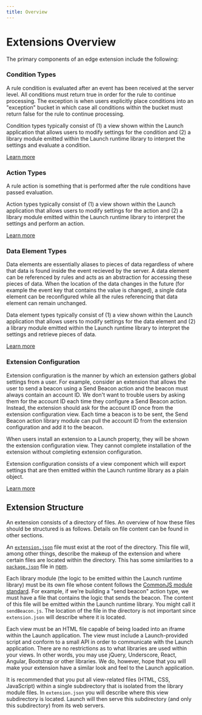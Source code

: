 ```yaml
---
title: Overview
---
```


# Extensions Overview

The primary components of an edge extension include the following:

### Condition Types

A rule condition is evaluated after an event has been received at the server level. All conditions must return true in order for the rule to continue processing. The exception is when users explicitly place conditions into an "exception" bucket in which case all conditions within the bucket must return false for the rule to continue processing.

Condition types typically consist of (1) a view shown within the Launch application that allows users to modify settings for the condition and (2) a library module emitted within the Launch runtime library to interpret the settings and evaluate a condition.

[Learn more](reference/condition-types)

### Action Types

A rule action is something that is performed after the rule conditions have passed evaluation.

Action types typically consist of (1) a view shown within the Launch application that allows users to modify settings for the action and (2) a library module emitted within the Launch runtime library to interpret the settings and perform an action.

[Learn more](reference/action-types)

### Data Element Types

Data elements are essentially aliases to pieces of data regardless of where that data is found inside the event recieved by the server. A data element can be referenced by rules and acts as an abstraction for accessing these pieces of data. When the location of the data changes in the future (for example the event key that contains the value is changed), a single data element can be reconfigured while all the rules referencing that data element can remain unchanged.

Data element types typically consist of (1) a view shown within the Launch application that allows users to modify settings for the data element and (2) a library module emitted within the Launch runtime library to interpret the settings and retrieve pieces of data.

[Learn more](reference/data-element-types)

### Extension Configuration

Extension configuration is the manner by which an extension gathers global settings from a user. For example, consider an extension that allows the user to send a beacon using a Send Beacon action and the beacon must always contain an account ID. We don't want to trouble users by asking them for the account ID each time they configure a Send Beacon action. Instead, the extension should ask for the account ID once from the extension configuration view. Each time a beacon is to be sent, the Send Beacon action library module can pull the account ID from the extension configuration and add it to the beacon.

When users install an extension to a Launch property, they will be shown the extension configuration view. They cannot complete installation of the extension without completing extension configuration.

Extension configuration consists of a view component which will export settings that are then emitted within the Launch runtime library as a plain object.

[Learn more](reference/extension-configuration)

## Extension Structure

An extension consists of a directory of files. An overview of how these files should be structured is as follows. Details on file content can be found in other sections.

An [`extension.json`](reference/extension-manifest) file must exist at the root of the directory. This file will, among other things, describe the makeup of the extension and where certain files are located within the directory. This has some similarities to a [`package.json`](https://docs.npmjs.com/files/package.json) file in [npm](https://www.npmjs.com/).

Each library module (the logic to be emitted within the Launch runtime library) must be its own file whose content follows the [CommonJS module standard](http://wiki.commonjs.org/wiki/Modules/1.1.1). For example, if we're building a "send beacon" action type, we must have a file that contains the logic that sends the beacon. The content of this file will be emitted within the Launch runtime library. You might call it `sendBeacon.js`. The location of the file in the directory is not important since `extension.json` will describe where it is located.

Each view must be an HTML file capable of being loaded into an iframe within the Launch application. The view must include a Launch-provided script and conform to a small API in order to communicate with the Launch application. There are no restrictions as to what libraries are used within your views. In other words, you may use jQuery, Underscore, React, Angular, Bootstrap or other libraries. We do, however, hope that you will make your extension have a similar look and feel to the Launch application.

It is recommended that you put all view-related files (HTML, CSS, JavaScript) within a single subdirectory that is isolated from the library module files. In `extension.json` you will describe where this view subdirectory is located. Launch will then serve this subdirectory (and only this subdirectory) from its web servers.
